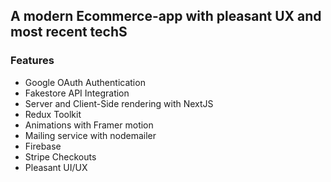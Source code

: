 ## A modern Ecommerce-app with pleasant UX and most recent techS

### Features
- Google OAuth Authentication
- Fakestore API Integration
- Server and Client-Side rendering with NextJS
- Redux Toolkit
- Animations with Framer motion 
- Mailing service with nodemailer
- Firebase
- Stripe Checkouts
- Pleasant UI/UX
